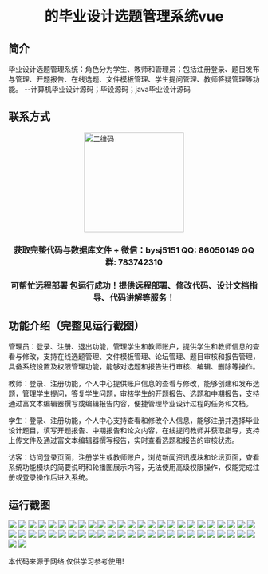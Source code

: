<p><h1 align="center">的毕业设计选题管理系统vue</h1></p>

## 简介
毕业设计选题管理系统：角色分为学生、教师和管理员；包括注册登录、题目发布与管理、开题报告、在线选题、文件模板管理、学生提问管理、教师答疑管理等功能。    --计算机毕业设计源码；毕设源码；java毕业设计源码


## 联系方式
<img src="https://bs-1329754181.cos.ap-shanghai.myqcloud.com/wx.jpg" alt="二维码" style="display: block; margin: 0 auto;" width="200px">
<p><h3 align="center">获取完整代码与数据库文件 + 微信：bysj5151 QQ: 86050149 QQ群: 783742310</h3></p>
<p><h3 align="center">可帮忙远程部署 包运行成功！提供远程部署、修改代码、设计文档指导、代码讲解等服务！</h3></p>

## 功能介绍（完整见运行截图）
管理员：登录、注册、退出功能，管理学生和教师账户，提供学生和教师信息的查看与修改，支持在线选题管理、文件模板管理、论坛管理、题目审核和报告管理，具备系统设置及权限管理功能，能够对选题和报告进行审核、编辑、删除等操作。

教师：登录、注册功能，个人中心提供账户信息的查看与修改，能够创建和发布选题，管理学生提问，答复学生问题，审核学生的开题报告、选题和中期报告，支持通过富文本编辑器撰写或编辑报告内容，便捷管理毕业设计过程的任务和文档。

学生：登录、注册功能，个人中心支持查看和修改个人信息，能够注册并选择毕业设计题目，填写开题报告、中期报告和论文内容，在线提问教师并获取指导，支持上传文件及通过富文本编辑器撰写报告，实时查看选题和报告的审核状态。

访客：访问登录页面，注册学生或教师账户，浏览新闻资讯模块和论坛页面，查看系统功能模块的简要说明和轮播图展示内容，无法使用高级权限操作，仅能完成注册或登录操作后进入系统。


## 运行截图
![](https://bs-1329754181.cos.ap-shanghai.myqcloud.com/ssm/GraduationProjectTopicManagementSystem/img/001.jpg)
![](https://bs-1329754181.cos.ap-shanghai.myqcloud.com/ssm/GraduationProjectTopicManagementSystem/img/002.jpg)
![](https://bs-1329754181.cos.ap-shanghai.myqcloud.com/ssm/GraduationProjectTopicManagementSystem/img/003.jpg)
![](https://bs-1329754181.cos.ap-shanghai.myqcloud.com/ssm/GraduationProjectTopicManagementSystem/img/004.jpg)
![](https://bs-1329754181.cos.ap-shanghai.myqcloud.com/ssm/GraduationProjectTopicManagementSystem/img/005.jpg)
![](https://bs-1329754181.cos.ap-shanghai.myqcloud.com/ssm/GraduationProjectTopicManagementSystem/img/006.jpg)
![](https://bs-1329754181.cos.ap-shanghai.myqcloud.com/ssm/GraduationProjectTopicManagementSystem/img/007.jpg)
![](https://bs-1329754181.cos.ap-shanghai.myqcloud.com/ssm/GraduationProjectTopicManagementSystem/img/008.jpg)
![](https://bs-1329754181.cos.ap-shanghai.myqcloud.com/ssm/GraduationProjectTopicManagementSystem/img/009.jpg)
![](https://bs-1329754181.cos.ap-shanghai.myqcloud.com/ssm/GraduationProjectTopicManagementSystem/img/010.jpg)
![](https://bs-1329754181.cos.ap-shanghai.myqcloud.com/ssm/GraduationProjectTopicManagementSystem/img/011.jpg)
![](https://bs-1329754181.cos.ap-shanghai.myqcloud.com/ssm/GraduationProjectTopicManagementSystem/img/012.jpg)
![](https://bs-1329754181.cos.ap-shanghai.myqcloud.com/ssm/GraduationProjectTopicManagementSystem/img/013.jpg)
![](https://bs-1329754181.cos.ap-shanghai.myqcloud.com/ssm/GraduationProjectTopicManagementSystem/img/014.jpg)
![](https://bs-1329754181.cos.ap-shanghai.myqcloud.com/ssm/GraduationProjectTopicManagementSystem/img/015.jpg)
![](https://bs-1329754181.cos.ap-shanghai.myqcloud.com/ssm/GraduationProjectTopicManagementSystem/img/016.jpg)
![](https://bs-1329754181.cos.ap-shanghai.myqcloud.com/ssm/GraduationProjectTopicManagementSystem/img/017.jpg)
![](https://bs-1329754181.cos.ap-shanghai.myqcloud.com/ssm/GraduationProjectTopicManagementSystem/img/018.jpg)
![](https://bs-1329754181.cos.ap-shanghai.myqcloud.com/ssm/GraduationProjectTopicManagementSystem/img/019.jpg)
![](https://bs-1329754181.cos.ap-shanghai.myqcloud.com/ssm/GraduationProjectTopicManagementSystem/img/020.jpg)
![](https://bs-1329754181.cos.ap-shanghai.myqcloud.com/ssm/GraduationProjectTopicManagementSystem/img/021.jpg)
![](https://bs-1329754181.cos.ap-shanghai.myqcloud.com/ssm/GraduationProjectTopicManagementSystem/img/022.jpg)
![](https://bs-1329754181.cos.ap-shanghai.myqcloud.com/ssm/GraduationProjectTopicManagementSystem/img/023.jpg)
![](https://bs-1329754181.cos.ap-shanghai.myqcloud.com/ssm/GraduationProjectTopicManagementSystem/img/024.jpg)
![](https://bs-1329754181.cos.ap-shanghai.myqcloud.com/ssm/GraduationProjectTopicManagementSystem/img/025.jpg)
![](https://bs-1329754181.cos.ap-shanghai.myqcloud.com/ssm/GraduationProjectTopicManagementSystem/img/026.jpg)
![](https://bs-1329754181.cos.ap-shanghai.myqcloud.com/ssm/GraduationProjectTopicManagementSystem/img/027.jpg)
![](https://bs-1329754181.cos.ap-shanghai.myqcloud.com/ssm/GraduationProjectTopicManagementSystem/img/028.jpg)
![](https://bs-1329754181.cos.ap-shanghai.myqcloud.com/ssm/GraduationProjectTopicManagementSystem/img/029.jpg)
![](https://bs-1329754181.cos.ap-shanghai.myqcloud.com/ssm/GraduationProjectTopicManagementSystem/img/030.jpg)
![](https://bs-1329754181.cos.ap-shanghai.myqcloud.com/ssm/GraduationProjectTopicManagementSystem/img/031.jpg)
![](https://bs-1329754181.cos.ap-shanghai.myqcloud.com/ssm/GraduationProjectTopicManagementSystem/img/032.jpg)
![](https://bs-1329754181.cos.ap-shanghai.myqcloud.com/ssm/GraduationProjectTopicManagementSystem/img/033.jpg)
![](https://bs-1329754181.cos.ap-shanghai.myqcloud.com/ssm/GraduationProjectTopicManagementSystem/img/034.jpg)
![](https://bs-1329754181.cos.ap-shanghai.myqcloud.com/ssm/GraduationProjectTopicManagementSystem/img/035.jpg)
![](https://bs-1329754181.cos.ap-shanghai.myqcloud.com/ssm/GraduationProjectTopicManagementSystem/img/036.jpg)
![](https://bs-1329754181.cos.ap-shanghai.myqcloud.com/ssm/GraduationProjectTopicManagementSystem/img/037.jpg)
![](https://bs-1329754181.cos.ap-shanghai.myqcloud.com/ssm/GraduationProjectTopicManagementSystem/img/038.jpg)
![](https://bs-1329754181.cos.ap-shanghai.myqcloud.com/ssm/GraduationProjectTopicManagementSystem/img/039.jpg)
![](https://bs-1329754181.cos.ap-shanghai.myqcloud.com/ssm/GraduationProjectTopicManagementSystem/img/040.jpg)
![](https://bs-1329754181.cos.ap-shanghai.myqcloud.com/ssm/GraduationProjectTopicManagementSystem/img/041.jpg)
![](https://bs-1329754181.cos.ap-shanghai.myqcloud.com/ssm/GraduationProjectTopicManagementSystem/img/042.jpg)
![](https://bs-1329754181.cos.ap-shanghai.myqcloud.com/ssm/GraduationProjectTopicManagementSystem/img/043.jpg)
![](https://bs-1329754181.cos.ap-shanghai.myqcloud.com/ssm/GraduationProjectTopicManagementSystem/img/044.jpg)
![](https://bs-1329754181.cos.ap-shanghai.myqcloud.com/ssm/GraduationProjectTopicManagementSystem/img/045.jpg)
![](https://bs-1329754181.cos.ap-shanghai.myqcloud.com/ssm/GraduationProjectTopicManagementSystem/img/046.jpg)
![](https://bs-1329754181.cos.ap-shanghai.myqcloud.com/ssm/GraduationProjectTopicManagementSystem/img/047.jpg)
![](https://bs-1329754181.cos.ap-shanghai.myqcloud.com/ssm/GraduationProjectTopicManagementSystem/img/048.jpg)
![](https://bs-1329754181.cos.ap-shanghai.myqcloud.com/ssm/GraduationProjectTopicManagementSystem/img/049.jpg)
![](https://bs-1329754181.cos.ap-shanghai.myqcloud.com/ssm/GraduationProjectTopicManagementSystem/img/050.jpg)
![](https://bs-1329754181.cos.ap-shanghai.myqcloud.com/ssm/GraduationProjectTopicManagementSystem/img/051.jpg)
![](https://bs-1329754181.cos.ap-shanghai.myqcloud.com/ssm/GraduationProjectTopicManagementSystem/img/052.jpg)

<p>本代码来源于网络,仅供学习参考使用!</p>

